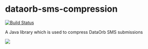 # dataorb-sms-compression

[![Build Status](https://travis-ci.com/dataorb/sms-compression.svg?branch=master)](https://travis-ci.com/dataorb/sms-compression)

A Java library which is used to compress DataOrb SMS submissions

[![](https://jitpack.io/v/dataorb/sms-compression.svg)](https://jitpack.io/#dataorb/sms-compression)
